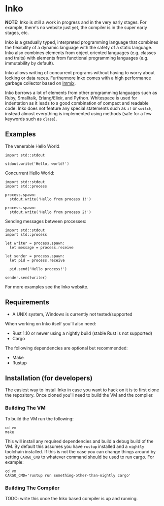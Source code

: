 # Inko

**NOTE:** Inko is still a work in progress and in the very early stages. For
example, there's no website just yet, the compiler is in the super early stages,
etc.

Inko is a gradually typed, interpreted programming language that combines the
flexibility of a dynamic language with the safety of a static language. Inko
also combines elements from object oriented languages (e.g. classes and traits)
with elements from functional programming languages (e.g. immutability by
default).

Inko allows writing of concurrent programs without having to worry about locking
or data races. Furthermore Inko comes with a high performance garbage collector
based on [Immix][immix].

Inko borrows a lot of elements from other programming languages such as Ruby,
Smalltalk, Erlang/Elixir, and Python. Whitespace is used for indentation as it
leads to a good combination of compact and readable code. Inko does not feature
any special statements such as `if` or `switch`, instead almost everything is
implemented using methods (safe for a few keywords such as `class`).

## Examples

The venerable Hello World:

    import std::stdout

    stdout.write('Hello, world!')

Concurrent Hello World:

    import std::stdout
    import std::process

    process.spawn:
      stdout.write('Hello from process 1!')

    process.spawn:
      stdout.write('Hello from process 2!')

Sending messages between processes:

    import std::stdout
    import std::process

    let writer = process.spawn:
      let message = process.receive

    let sender = process.spawn:
      let pid = process.receive

      pid.send('Hello process!')

    sender.send(writer)

For more examples see the Inko website.

## Requirements

* A UNIX system, Windows is currently not tested/supported

When working on Inko itself you'll also need:

* Rust 1.10 or newer using a nightly build (stable Rust is not supported)
* Cargo

The following dependencies are optional but recommended:

* Make
* Rustup

## Installation (for developers)

The easiest way to install Inko in case you want to hack on it is to first clone
the repository. Once cloned you'll need to build the VM and the compiler.

### Building The VM

To build the VM run the following:

    cd vm
    make

This will install any required dependencies and build a debug build of the VM.
By default this assumes you have `rustup` installed and a `nightly` toolchain
installed. If this is not the case you can change things around by setting
`CARGO_CMD` to whatever command should be used to run cargo. For example:

    cd vm
    CARGO_CMD='rustup run something-other-than-nightly cargo'

### Building The Compiler

TODO: write this once the Inko based compiler is up and running.

[immix]: http://www.cs.utexas.edu/users/speedway/DaCapo/papers/immix-pldi-2008.pdf
